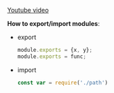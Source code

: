 [Youtube video](https://www.youtube.com/watch?v=Oe421EPjeBE)

**How to export/import modules**:
- export
    ```js
    module.exports = {x, y};
    module.exports = func;
    ```
- import
    ```js
    const var = require('./path')
    ```
